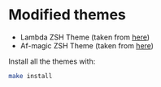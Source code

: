 # Modified themes

- Lambda ZSH Theme (taken from [here](https://github.com/cdimascio/lambda-zsh-theme))
- Af-magic ZSH Theme (taken from [here](https://github.com/ohmyzsh/ohmyzsh/blob/master/themes/af-magic.zsh-theme))

Install all the themes with:
```bash
make install
```